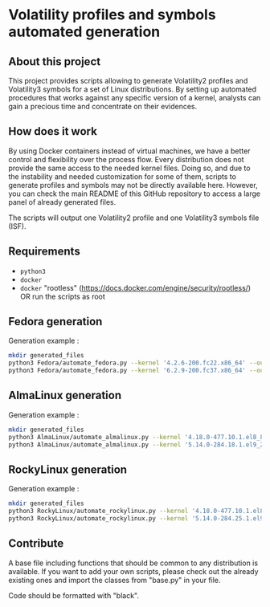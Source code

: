 # Volatility profiles and symbols automated generation 

## About this project

This project provides scripts allowing to generate Volatility2 profiles and Volatility3 symbols for a set of Linux distributions. By setting up automated procedures that works against any specific version of a kernel, analysts can gain a precious time and concentrate on their evidences. 

## How does it work

By using Docker containers instead of virtual machines, we have a better control and flexibility over the process flow. 
Every distribution does not provide the same access to the needed kernel files. Doing so, and due to the instability and needed customization for some of them, scripts to generate profiles and symbols may not be directly available here. However, you can check the main README of this GitHub repository to access a large panel of already generated files. 

The scripts will output one Volatility2 profile and one Volatility3 symbols file (ISF).

## Requirements

- `python3`
- `docker`
- `docker` "rootless" (https://docs.docker.com/engine/security/rootless/) OR run the scripts as root

## Fedora generation 

Generation example :

```sh
mkdir generated_files
python3 Fedora/automate_fedora.py --kernel '4.2.6-200.fc22.x86_64' --output-dir generated_files
python3 Fedora/automate_fedora.py --kernel '6.2.9-200.fc37.x86_64' --output-dir generated_files
```

## AlmaLinux generation 

Generation example :

```sh
mkdir generated_files
python3 AlmaLinux/automate_almalinux.py --kernel '4.18.0-477.10.1.el8_8.x86_64' --output-dir generated_files
python3 AlmaLinux/automate_almalinux.py --kernel '5.14.0-284.18.1.el9_2.x86_64' --output-dir generated_files
```

## RockyLinux generation 

Generation example :

```sh
mkdir generated_files
python3 RockyLinux/automate_rockylinux.py --kernel '4.18.0-477.10.1.el8_8.x86_64' --output-dir generated_files
python3 RockyLinux/automate_rockylinux.py --kernel '5.14.0-284.25.1.el9_2.x86_64' --output-dir generated_files
```

## Contribute 

A base file including functions that should be common to any distribution is available. If you want to add your own scripts, please check out the already existing ones and import the classes from "base.py" in your file.

Code should be formatted with "black".